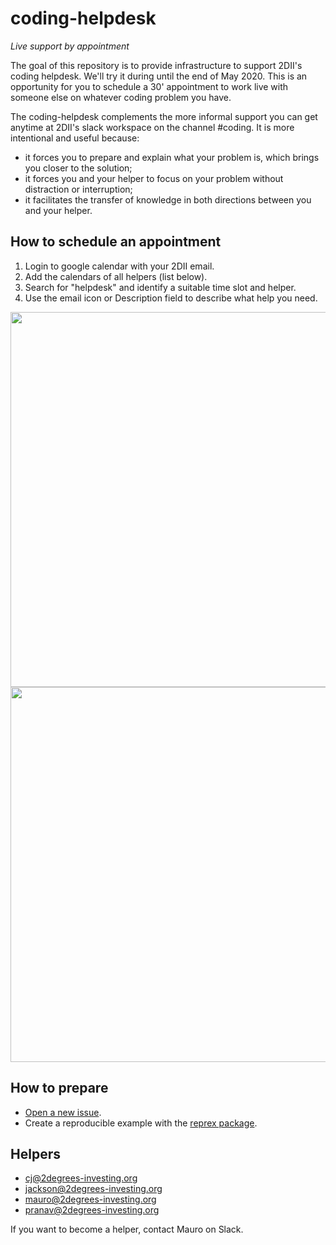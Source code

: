 # coding-helpdesk

_Live support by appointment_

The goal of this repository is to provide infrastructure to support 2DII's coding helpdesk. We'll try it during until the end of May 2020. This is an opportunity for you to schedule a 30' appointment to work live with someone else on whatever coding problem you have. 

The coding-helpdesk complements the more informal support you can get anytime at 2DII's slack workspace on the channel #coding. It is more intentional and useful because:
* it forces you to prepare and explain what your problem is, which brings you closer to the solution;
* it forces you and your helper to focus on your problem without distraction or interruption;
* it facilitates the transfer of knowledge in both directions between you and your helper.



## How to schedule an appointment

1. Login to google calendar with your 2DII email.
2. Add the calendars of all helpers (list below).
3. Search for "helpdesk" and identify a suitable time slot and helper.
4. Use the email icon or Description field to describe what help you need.

<img src=http://i.imgur.com/RcbUaUF.png, width=600>
<img src=http://i.imgur.com/Rdsoso7.png, width=600>

## How to prepare

* [Open a new issue](https://github.com/2DegreesInvesting/coding-helpdesk/issues/new/choose).
* Create a reproducible example with the [reprex package](https://reprex.tidyverse.org/).

## Helpers

* cj@2degrees-investing.org
* jackson@2degrees-investing.org
* mauro@2degrees-investing.org
* pranav@2degrees-investing.org

If you want to become a helper, contact Mauro on Slack.
